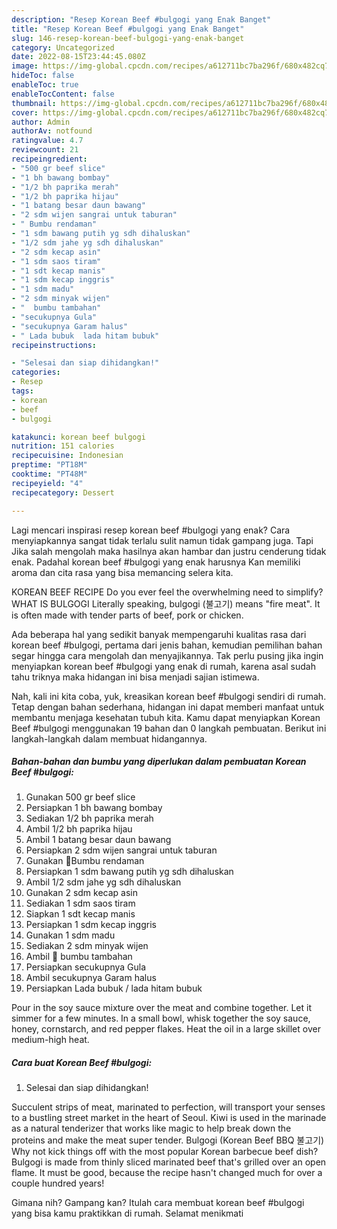 ```yaml
---
description: "Resep Korean Beef #bulgogi yang Enak Banget"
title: "Resep Korean Beef #bulgogi yang Enak Banget"
slug: 146-resep-korean-beef-bulgogi-yang-enak-banget
category: Uncategorized
date: 2022-08-15T23:44:45.080Z
image: https://img-global.cpcdn.com/recipes/a612711bc7ba296f/680x482cq70/korean-beef-bulgogi-foto-resep-utama.jpg
hideToc: false
enableToc: true
enableTocContent: false
thumbnail: https://img-global.cpcdn.com/recipes/a612711bc7ba296f/680x482cq70/korean-beef-bulgogi-foto-resep-utama.jpg
cover: https://img-global.cpcdn.com/recipes/a612711bc7ba296f/680x482cq70/korean-beef-bulgogi-foto-resep-utama.jpg
author: Admin
authorAv: notfound
ratingvalue: 4.7
reviewcount: 21
recipeingredient:
- "500 gr beef slice"
- "1 bh bawang bombay"
- "1/2 bh paprika merah"
- "1/2 bh paprika hijau"
- "1 batang besar daun bawang"
- "2 sdm wijen sangrai untuk taburan"
- " Bumbu rendaman"
- "1 sdm bawang putih yg sdh dihaluskan"
- "1/2 sdm jahe yg sdh dihaluskan"
- "2 sdm kecap asin"
- "1 sdm saos tiram"
- "1 sdt kecap manis"
- "1 sdm kecap inggris"
- "1 sdm madu"
- "2 sdm minyak wijen"
- "  bumbu tambahan"
- "secukupnya Gula"
- "secukupnya Garam halus"
- " Lada bubuk  lada hitam bubuk"
recipeinstructions:

- "Selesai dan siap dihidangkan!"
categories:
- Resep
tags:
- korean
- beef
- bulgogi

katakunci: korean beef bulgogi 
nutrition: 151 calories
recipecuisine: Indonesian
preptime: "PT18M"
cooktime: "PT48M"
recipeyield: "4"
recipecategory: Dessert

---
```



Lagi mencari inspirasi resep korean beef #bulgogi yang enak? Cara menyiapkannya sangat tidak terlalu sulit namun tidak gampang juga. Tapi Jika salah mengolah maka hasilnya akan hambar dan justru cenderung tidak enak. Padahal korean beef #bulgogi yang enak harusnya Kan memiliki aroma dan cita rasa yang bisa memancing selera kita.


KOREAN BEEF RECIPE Do you ever feel the overwhelming need to simplify? WHAT IS BULGOGI Literally speaking, bulgogi (불고기) means &#34;fire meat&#34;. It is often made with tender parts of beef, pork or chicken.

Ada beberapa hal yang sedikit banyak mempengaruhi kualitas rasa dari korean beef #bulgogi, pertama dari jenis bahan, kemudian pemilihan bahan segar hingga cara mengolah dan menyajikannya. Tak perlu pusing jika ingin menyiapkan korean beef #bulgogi yang enak di rumah, karena asal sudah tahu triknya maka hidangan ini bisa menjadi sajian istimewa.


Nah, kali ini kita coba, yuk, kreasikan korean beef #bulgogi sendiri di rumah. Tetap dengan bahan sederhana, hidangan ini dapat memberi manfaat untuk membantu menjaga kesehatan tubuh kita. Kamu dapat menyiapkan Korean Beef #bulgogi menggunakan 19 bahan dan 0 langkah pembuatan. Berikut ini langkah-langkah dalam membuat hidangannya.

<!--inarticleads1-->

##### Bahan-bahan dan bumbu yang diperlukan dalam pembuatan Korean Beef #bulgogi:

1. Gunakan 500 gr beef slice
1. Persiapkan 1 bh bawang bombay
1. Sediakan 1/2 bh paprika merah
1. Ambil 1/2 bh paprika hijau
1. Ambil 1 batang besar daun bawang
1. Persiapkan 2 sdm wijen sangrai untuk taburan
1. Gunakan  📌Bumbu rendaman
1. Persiapkan 1 sdm bawang putih yg sdh dihaluskan
1. Ambil 1/2 sdm jahe yg sdh dihaluskan
1. Gunakan 2 sdm kecap asin
1. Sediakan 1 sdm saos tiram
1. Siapkan 1 sdt kecap manis
1. Persiapkan 1 sdm kecap inggris
1. Gunakan 1 sdm madu
1. Sediakan 2 sdm minyak wijen
1. Ambil  📌 bumbu tambahan
1. Persiapkan secukupnya Gula
1. Ambil secukupnya Garam halus
1. Persiapkan  Lada bubuk / lada hitam bubuk


Pour in the soy sauce mixture over the meat and combine together. Let it simmer for a few minutes. In a small bowl, whisk together the soy sauce, honey, cornstarch, and red pepper flakes. Heat the oil in a large skillet over medium-high heat. 

<!--inarticleads2-->

##### Cara buat Korean Beef #bulgogi:


1. Selesai dan siap dihidangkan!

Succulent strips of meat, marinated to perfection, will transport your senses to a bustling street market in the heart of Seoul. Kiwi is used in the marinade as a natural tenderizer that works like magic to help break down the proteins and make the meat super tender. Bulgogi (Korean Beef BBQ 불고기) Why not kick things off with the most popular Korean barbecue beef dish? Bulgogi is made from thinly sliced marinated beef that&#39;s grilled over an open flame. It must be good, because the recipe hasn&#39;t changed much for over a couple hundred years! 

Gimana nih? Gampang kan? Itulah cara membuat korean beef #bulgogi yang bisa kamu praktikkan di rumah. Selamat menikmati
